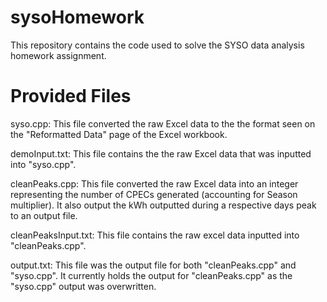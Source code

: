 # sysoHomework
This repository contains the code used to solve the SYSO data analysis homework assignment.

# Provided Files

syso.cpp:             This file converted the raw Excel data to the the format seen on the "Reformatted Data"
                      page of the Excel workbook.
          
demoInput.txt:        This file contains the the raw Excel data that was inputted into "syso.cpp".

cleanPeaks.cpp:       This file converted the raw Excel data into an integer representing the number of
                      CPECs generated (accounting for Season multiplier). It also output the kWh outputted 
                      during a respective days peak to an output file.
                
cleanPeaksInput.txt:  This file contains the raw excel data inputted into "cleanPeaks.cpp".

output.txt:           This file was the output file for both "cleanPeaks.cpp" and "syso.cpp". It 
                      currently holds the output for "cleanPeaks.cpp" as the "syso.cpp" output was overwritten.
            
